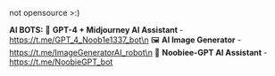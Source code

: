 not opensource >:)

<b>AI BOTS:</b>
    💓 <b>GPT-4 + Midjourney AI Assistant </b> - https://t.me/GPT_4_Noob1e1337_bot\n
    🖼️ <b>AI Image Generator</b> - https://t.me/ImageGeneratorAI_robot\n
    🤖 <b>Noobiee-GPT AI Assistant</b> - https://t.me/NoobieGPT_bot
    
    

